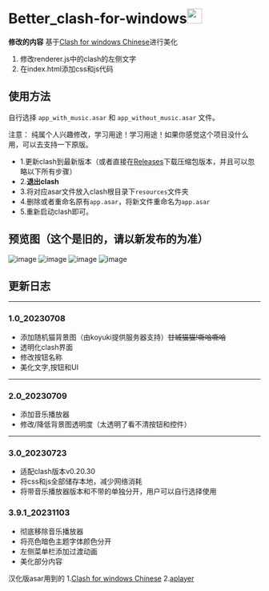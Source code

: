 # Better_clash-for-windows<img src="https://github.com/TheSmallHanCat/Better_clash-for-windows/assets/109069769/e59b6e45-b596-4af7-a086-c6c9909ffacf" width="30" height="30">

**修改的内容**
   基于[Clash for windows Chinese](https://github.com/Z-Siqi/Clash-for-Windows_Chinese)进行美化
  1. 修改renderer.js中的clash的左侧文字
  2. 在index.html添加css和js代码
## 使用方法

自行选择 `app_with_music.asar` 和 `app_without_music.asar` 文件。

注意： 纯属个人兴趣修改，学习用途！学习用途！如果你感觉这个项目没什么用，可以去支持一下原版。

* 1.更新clash到最新版本（或者直接在[Releases](https://github.com/TheSmallHanCat/Better_clash-for-windows/releases)下载压缩包版本，并且可以忽略以下所有步骤）
* 2.**退出clash**
* 3.将对应asar文件放入clash根目录下`resources`文件夹
* 4.删除或者重命名原有`app.asar`，将新文件重命名为`app.asar`
* 5.重新启动clash即可。


## 预览图（这个是旧的，请以新发布的为准）
![image](https://github.com/TheSmallHanCat/Better_clash-for-windows/assets/109069769/f72c9f87-95e7-4a27-8bd9-17f62d1964a9)
![image](https://github.com/TheSmallHanCat/Better_clash-for-windows/assets/109069769/4e5b6eda-1960-4aff-ad73-c1031a764b3d)
![image](https://github.com/TheSmallHanCat/Better_clash-for-windows/assets/109069769/b98729b0-81ec-4d28-ba2d-f7c1430f95b9)
![image](https://github.com/TheSmallHanCat/Better_clash-for-windows/assets/109069769/5819ec33-b227-4048-81d3-d9d938f986b5)



## 更新日志
---

### 1.0_20230708

- 添加随机猫背景图（由koyuki提供服务器支持）~~甘城猫猫!嘶哈嘶哈~~
- 透明化clash界面
- 修改按钮名称
- 美化文字,按钮和UI

---

### 2.0_20230709

- 添加音乐播放器
- 修改/降低背景图透明度（太透明了看不清按钮和控件）

---

### 3.0_20230723

- 适配clash版本v0.20.30
- 将css和js全部储存本地，减少网络消耗
- 将带音乐播放器版本和不带的单独分开，用户可以自行选择使用

### 3.9.1_20231103

- 彻底移除音乐播放器
- 将亮色暗色主题字体颜色分开
- 左侧菜单栏添加过渡动画
- 美化部分内容

 汉化版asar用到的
 1.[Clash for windows Chinese](https://github.com/Z-Siqi/Clash-for-Windows_Chinese)
 2.[aplayer](https://github.com/DIYgod/APlayer)
